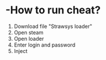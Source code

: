 # -How to run cheat?
1. Download file "Strawsys loader"
2. Open steam
3. Open loader
4. Enter login and password
5. Inject
